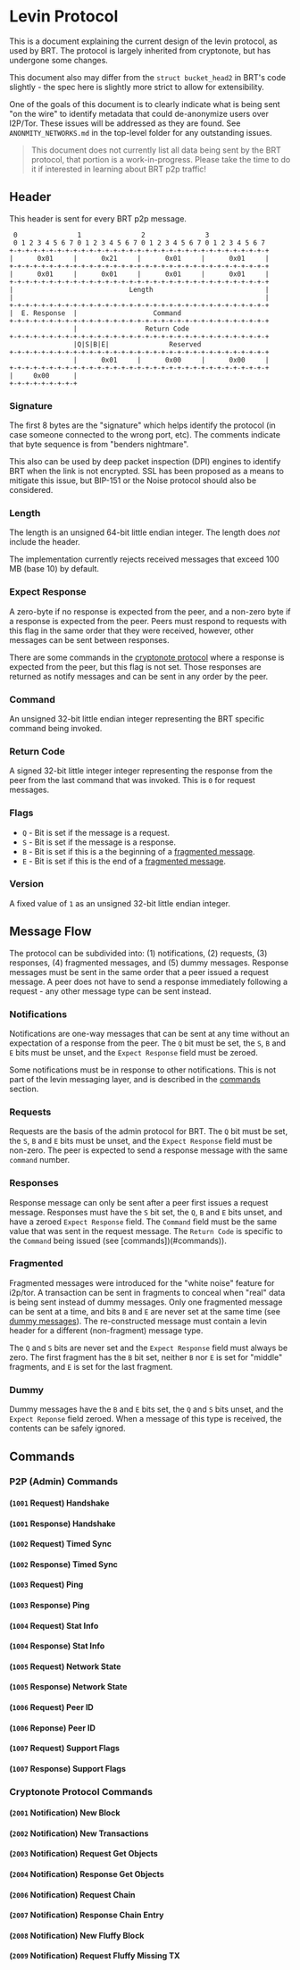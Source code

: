 # Levin Protocol

This is a document explaining the current design of the levin protocol, as
used by BRT. The protocol is largely inherited from cryptonote, but has
undergone some changes.

This document also may differ from the `struct bucket_head2` in BRT's
code slightly - the spec here is slightly more strict to allow for
extensibility.

One of the goals of this document is to clearly indicate what is being sent
"on the wire" to identify metadata that could de-anonymize users over I2P/Tor.
These issues will be addressed as they are found. See `ANONMITY_NETWORKS.md` in
the top-level folder for any outstanding issues.

> This document does not currently list all data being sent by the BRT
> protocol, that portion is a work-in-progress. Please take the time to do it
> if interested in learning about BRT p2p traffic!

## Header

This header is sent for every BRT p2p message.

```
 0               1               2               3
 0 1 2 3 4 5 6 7 0 1 2 3 4 5 6 7 0 1 2 3 4 5 6 7 0 1 2 3 4 5 6 7
+-+-+-+-+-+-+-+-+-+-+-+-+-+-+-+-+-+-+-+-+-+-+-+-+-+-+-+-+-+-+-+-+
|      0x01     |      0x21     |      0x01     |      0x01     |
+-+-+-+-+-+-+-+-+-+-+-+-+-+-+-+-+-+-+-+-+-+-+-+-+-+-+-+-+-+-+-+-+
|      0x01     |      0x01     |      0x01     |      0x01     |
+-+-+-+-+-+-+-+-+-+-+-+-+-+-+-+-+-+-+-+-+-+-+-+-+-+-+-+-+-+-+-+-+
|                             Length                            |
|                                                               |
+-+-+-+-+-+-+-+-+-+-+-+-+-+-+-+-+-+-+-+-+-+-+-+-+-+-+-+-+-+-+-+-+
|  E. Response  |                   Command
+-+-+-+-+-+-+-+-+-+-+-+-+-+-+-+-+-+-+-+-+-+-+-+-+-+-+-+-+-+-+-+-+
                |                 Return Code
+-+-+-+-+-+-+-+-+-+-+-+-+-+-+-+-+-+-+-+-+-+-+-+-+-+-+-+-+-+-+-+-+
                |Q|S|B|E|               Reserved
+-+-+-+-+-+-+-+-+-+-+-+-+-+-+-+-+-+-+-+-+-+-+-+-+-+-+-+-+-+-+-+-+
                |      0x01     |      0x00     |      0x00     |
+-+-+-+-+-+-+-+-+-+-+-+-+-+-+-+-+-+-+-+-+-+-+-+-+-+-+-+-+-+-+-+-+
|     0x00      |
+-+-+-+-+-+-+-+-+
```

### Signature

The first 8 bytes are the "signature" which helps identify the protocol (in
case someone connected to the wrong port, etc). The comments indicate that byte
sequence is from "benders nightmare".

This also can be used by deep packet inspection (DPI) engines to identify
BRT when the link is not encrypted. SSL has been proposed as a means to
mitigate this issue, but BIP-151 or the Noise protocol should also be considered.

### Length

The length is an unsigned 64-bit little endian integer. The length does _not_
include the header.

The implementation currently rejects received messages that exceed 100 MB
(base 10) by default.

### Expect Response

A zero-byte if no response is expected from the peer, and a non-zero byte if a
response is expected from the peer. Peers must respond to requests with this
flag in the same order that they were received, however, other messages can be
sent between responses.

There are some commands in the
[cryptonote protocol](#cryptonote-protocol-commands) where a response is
expected from the peer, but this flag is not set. Those responses are returned
as notify messages and can be sent in any order by the peer.

### Command

An unsigned 32-bit little endian integer representing the BRT specific
command being invoked.

### Return Code

A signed 32-bit little integer integer representing the response from the peer
from the last command that was invoked. This is `0` for request messages.

### Flags

- `Q` - Bit is set if the message is a request.
- `S` - Bit is set if the message is a response.
- `B` - Bit is set if this is a the beginning of a [fragmented message](#fragmented-messages).
- `E` - Bit is set if this is the end of a [fragmented message](#fragmented-messages).

### Version

A fixed value of `1` as an unsigned 32-bit little endian integer.

## Message Flow

The protocol can be subdivided into: (1) notifications, (2) requests,
(3) responses, (4) fragmented messages, and (5) dummy messages. Response
messages must be sent in the same order that a peer issued a request message.
A peer does not have to send a response immediately following a request - any
other message type can be sent instead.

### Notifications

Notifications are one-way messages that can be sent at any time without
an expectation of a response from the peer. The `Q` bit must be set, the `S`,
`B` and `E` bits must be unset, and the `Expect Response` field must be zeroed.

Some notifications must be in response to other notifications. This is not
part of the levin messaging layer, and is described in the
[commands](#commands) section.

### Requests

Requests are the basis of the admin protocol for BRT. The `Q` bit must be
set, the `S`, `B` and `E` bits must be unset, and the `Expect Response` field
must be non-zero. The peer is expected to send a response message with the same
`command` number.

### Responses

Response message can only be sent after a peer first issues a request message.
Responses must have the `S` bit set, the `Q`, `B` and `E` bits unset, and have
a zeroed `Expect Response` field. The `Command` field must be the same value
that was sent in the request message. The `Return Code` is specific to the
`Command` being issued (see [commands])(#commands)).

### Fragmented

Fragmented messages were introduced for the "white noise" feature for i2p/tor.
A transaction can be sent in fragments to conceal when "real" data is being
sent instead of dummy messages. Only one fragmented message can be sent at a
time, and bits `B` and `E` are never set at the same time
(see [dummy messages](#dummy)). The re-constructed message must contain a
levin header for a different (non-fragment) message type.

The `Q` and `S` bits are never set and the `Expect Response` field must always
be zero. The first fragment has the `B` bit set, neither `B` nor `E` is set for
"middle" fragments, and `E` is set for the last fragment.

### Dummy

Dummy messages have the `B` and `E` bits set, the `Q` and `S` bits unset, and
the `Expect Reponse` field zeroed. When a message of this type is received, the
contents can be safely ignored.

## Commands

### P2P (Admin) Commands

#### (`1001` Request) Handshake

#### (`1001` Response) Handshake

#### (`1002` Request) Timed Sync

#### (`1002` Response) Timed Sync

#### (`1003` Request) Ping

#### (`1003` Response) Ping

#### (`1004` Request) Stat Info

#### (`1004` Response) Stat Info

#### (`1005` Request) Network State

#### (`1005` Response) Network State

#### (`1006` Request) Peer ID

#### (`1006` Reponse) Peer ID

#### (`1007` Request) Support Flags

#### (`1007` Response) Support Flags

### Cryptonote Protocol Commands

#### (`2001` Notification) New Block

#### (`2002` Notification) New Transactions

#### (`2003` Notification) Request Get Objects

#### (`2004` Notification) Response Get Objects

#### (`2006` Notification) Request Chain

#### (`2007` Notification) Response Chain Entry

#### (`2008` Notification) New Fluffy Block

#### (`2009` Notification) Request Fluffy Missing TX

